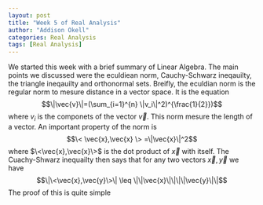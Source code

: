 ```yaml
---
layout: post
title: "Week 5 of Real Analysis"
author: "Addison Okell"
categories: Real Analysis
tags: [Real Analysis]
---
```


We started this week with a brief summary of Linear Algebra. The main points we discussed were the eculdiean norm, Cauchy-Schwarz ineqauilty, the triangle ineqauilty and orthonormal sets. Breifly, the eculdian norm is the regular norm to mesure distance in a vector space. It is the equation $$\|\vec{v}\|=(\sum_{i=1}^{n} \|v_i\|^2)^{\frac{1}{2}})$$ where $v_i$ is the componets of the vector $\vec{v}$. This norm mesure the length of a vector. An important property of the norm is $$\< \vec{x},\vec{x} \> =\|\vec{x}\|^2$$ where $\<\vec{x},\vec{x}\>$ is the dot product of $\vec{x}$ with itself. The Cuachy-Shwarz inequailty then says that for any two vectors $\vec{x}, \vec{y}$ we have $$\|\<\vec{x},\vec{y}\>\| \leq \|\|\vec{x}\|\|\|\|\vec{y}\|\|$$ The proof of this is quite simple 
